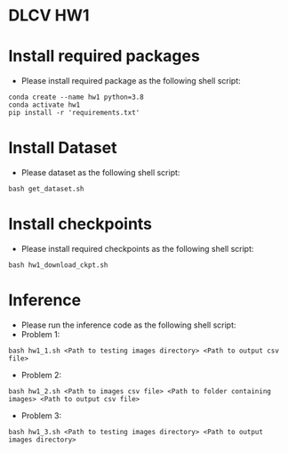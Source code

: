 # DLCV HW1 

# Install required packages
* Please install required package as the following shell script:
```shell script=
conda create --name hw1 python=3.8
conda activate hw1
pip install -r 'requirements.txt'
```

# Install Dataset
* Please dataset as the following shell script:
```shell script=
bash get_dataset.sh
```

# Install checkpoints
* Please install required checkpoints as the following shell script:
```shell script=
bash hw1_download_ckpt.sh
```

# Inference
* Please run the inference code as the following shell script: <br>
* Problem 1:
```shell script=
bash hw1_1.sh <Path to testing images directory> <Path to output csv file> 
```
* Problem 2:
```shell script=
bash hw1_2.sh <Path to images csv file> <Path to folder containing images> <Path to output csv file>
```
* Problem 3:
```shell script=
bash hw1_3.sh <Path to testing images directory> <Path to output images directory> 
```


